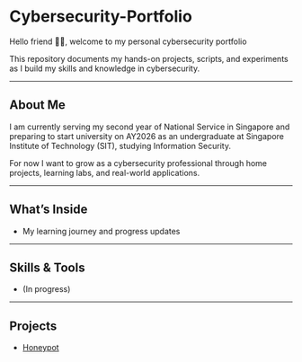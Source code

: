 # Cybersecurity-Portfolio


Hello friend 👋🏻, welcome to my personal cybersecurity portfolio

This repository documents my hands-on projects, scripts, and experiments as I build my skills and knowledge in cybersecurity.  

---

## About Me

I am currently serving my second year of National Service in Singapore and preparing to start university on AY2026 as an undergraduate at Singapore Institute of Technology (SIT), studying Information Security.  

For now I want to grow as a cybersecurity professional through home projects, learning labs, and real-world applications.

---

## What’s Inside

- My learning journey and progress updates  

---

## Skills & Tools

- (In progress)

---

## Projects

- <a href="https://github.com/HoShoMen/Honeypot">Honeypot</a>

